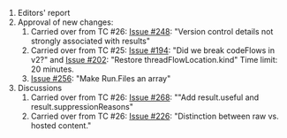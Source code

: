 1. Editors' report
1. Approval of new changes:
    1. Carried over from TC #26: [Issue #248](https://github.com/oasis-tcs/sarif-spec/issues/248): "Version control details not strongly associated with results"
    1. Carried over from TC #25: [Issue #194](https://github.com/oasis-tcs/sarif-spec/issues/194): "Did we break codeFlows in v2?" and [Issue #202](https://github.com/oasis-tcs/sarif-spec/issues/202): "Restore threadFlowLocation.kind"
        Time limit: 20 minutes.
    1. [Issue #256](https://github.com/oasis-tcs/sarif-spec/issues/256): "Make Run.Files an array"
1. Discussions
    1. Carried over from TC #26: [Issue #268](https://github.com/oasis-tcs/sarif-spec/issues/268): ""Add result.useful and result.suppressionReasons"
    1. Carried over from TC #26: [Issue #226](https://github.com/oasis-tcs/sarif-spec/issues/226): "Distinction between raw vs. hosted content."